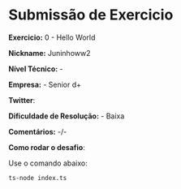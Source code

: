 # Submissão de Exercicio

**Exercicio:** 0 - Hello World

**Nickname:** Juninhoww2

**Nível Técnico:** - 

**Empresa:** - Senior d+

**Twitter**:

**Dificuldade de Resolução:** - Baixa

**Comentários:** -/-

**Como rodar o desafio**:

Use o comando abaixo:
```bash
ts-node index.ts
```
